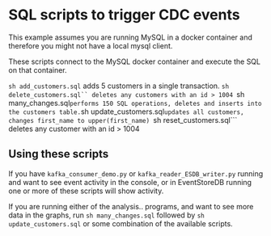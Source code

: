 # SQL scripts to trigger CDC events

This example assumes you are running MySQL in a docker container and therefore you might not have a local mysql client. 

These scripts connect to the MySQL docker container and execute the SQL on that container. 

```sh add_customers.sql``` adds 5 customers in a single transaction.
```sh delete_customers.sql`` deletes any customers with an id > 1004
```sh many_changes.sql``` performs 150 SQL operations, deletes and inserts into the customers table.
```sh update_customers.sql```updates all customers, changes first_name to upper(first_name)
```sh reset_customers.sql``` deletes any customer with an id > 1004

## Using these scripts

If you have ```kafka_consumer_demo.py``` or ```kafka_reader_ESDB_writer.py``` running and want to see event activity in the console, or in EventStoreDB running one or more of these scripts will show activity.

If you are running either of the analysis.. programs, and want to see more data in the graphs, run ```sh many_changes.sql``` followed by ```sh update_customers.sql``` or some combination of the available scripts. 